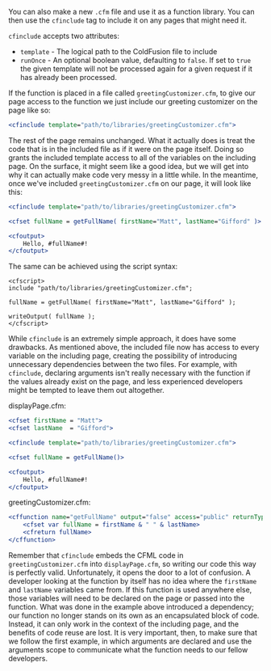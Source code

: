 You can also make a new `.cfm` file and use it as a function library. You
can then use the `cfinclude` tag to include it on any pages that might
need it.

`cfinclude` accepts two attributes:

* `template` - The logical path to the ColdFusion file to include
* `runOnce` - An optional boolean value, defaulting to `false`. If set to `true` the given template will not be processed again for a given request if it has already been processed.

If the function is placed in a file called
`greetingCustomizer.cfm`, to give our page access to the function we just
include our greeting customizer on the page like so:

```cfml
<cfinclude template="path/to/libraries/greetingCustomizer.cfm">
```

The rest of the page remains unchanged. What it actually does is treat
the code that is in the included file as if it were on the page itself.
Doing so grants the included template access to all of the variables on
the including page. On the surface, it might seem like a good idea, but
we will get into why it can actually make code very messy in a little
while. In the meantime, once we've included `greetingCustomizer.cfm` on
our page, it will look like this:

```cfml
<cfinclude template="path/to/libraries/greetingCustomizer.cfm">

<cfset fullName = getFullName( firstName="Matt", lastName="Gifford" )>

<cfoutput>
    Hello, #fullName#!
</cfoutput>
```

The same can be achieved using the script syntax:

``` {.prettyprint}
<cfscript>
include "path/to/libraries/greetingCustomizer.cfm";

fullName = getFullName( firstName="Matt", lastName="Gifford" );

writeOutput( fullName );
</cfscript>
```

While `cfinclude` is an extremely simple approach, it does have some
drawbacks. As mentioned above, the included file now has access to every
variable on the including page, creating the possibility of introducing
unnecessary dependencies between the two files. For example, with
`cfinclude`, declaring arguments isn't really necessary with the function
if the values already exist on the page, and less experienced developers
might be tempted to leave them out altogether.

displayPage.cfm:

```cfml
<cfset firstName = "Matt">
<cfset lastName  = "Gifford">

<cfinclude template="path/to/libraries/greetingCustomizer.cfm">

<cfset fullName = getFullName()>

<cfoutput>
    Hello, #fullName#!
</cfoutput>
```

greetingCustomizer.cfm:

```cfml
<cffunction name="getFullName" output="false" access="public" returnType="string">
    <cfset var fullName = firstName & " " & lastName>
    <cfreturn fullName>
</cffunction>
```

Remember that `cfinclude` embeds the CFML code in `greetingCustomizer.cfm`
into `displayPage.cfm`, so writing our code this way is perfectly valid.
Unfortunately, it opens the door to a lot of confusion. A developer
looking at the function by itself has no idea where the `firstName` and
`lastName` variables came from. If this function is used anywhere else,
those variables will need to be declared on the page or passed into the
function. What was done in the example above introduced a dependency;
our function no longer stands on its own as an encapsulated block of
code. Instead, it can only work in the context of the including page,
and the benefits of code reuse are lost. It is very important, then, to
make sure that we follow the first example, in which arguments are
declared and use the arguments scope to communicate what the function
needs to our fellow developers.
